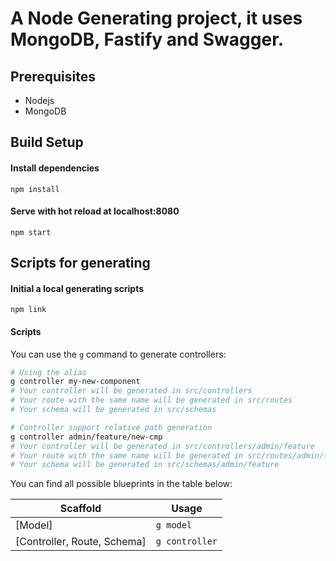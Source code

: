 # A Node Generating project, it uses MongoDB, Fastify and Swagger.

## Prerequisites
- Nodejs
- MongoDB

## Build Setup

#### Install dependencies
`npm install`

#### Serve with hot reload at localhost:8080
`npm start`

## Scripts for generating
#### Initial a local generating scripts
`npm link`

#### Scripts
You can use the `g` command to generate controllers:

```bash
# Using the alias
g controller my-new-component
# Your controller will be generated in src/controllers
# Your route with the same name will be generated in src/routes
# Your schema will be generated in src/schemas

# Controller support relative path generation
g controller admin/feature/new-cmp
# Your controller will be generated in src/controllers/admin/feature
# Your route with the same name will be generated in src/routes/admin/feature
# Your schema will be generated in src/schemas/admin/feature

```
You can find all possible blueprints in the table below:

Scaffold  | Usage
---       | ---
[Model]      | `g model`
[Controller, Route, Schema]      | `g controller`
